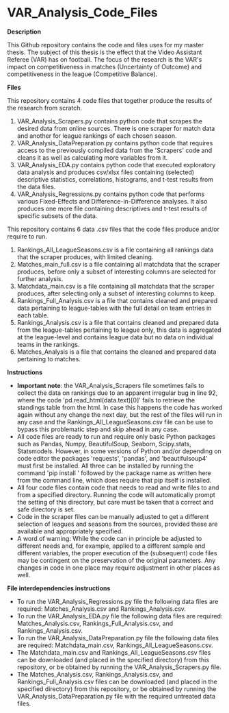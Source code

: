 # VAR_Analysis_Code_Files

**Description**

This Github repository contains the code and files uses for my master thesis. The subject of this thesis is the effect that the Video Assistant Referee (VAR) has on football. 
The focus of the research is the VAR's impact on competitiveness in matches (Uncertainty of Outcome) and competitiveness in the league (Competitive Balance). 

**Files**

This repository contains 4 code files that together produce the results of the research from scratch. 
1. VAR_Analysis_Scrapers.py contains python code that scrapes the desired data from online sources. There is one scraper for match data and another for league rankings of each chosen season.
2. VAR_Analysis_DataPreparation.py contains python code that requires access to the previously compiled data from the 'Scrapers' code and cleans it as well as calculating more variables from it.
3. VAR_Analysis_EDA.py contains python code that executed exploratory data analysis and produces csv/xlsx files containing (selected) descriptive statistics, correlations, histograms, and t-test results from the data files.
4. VAR_Analysis_Regressions.py contains python code that performs various Fixed-Effects and Difference-in-Difference analyses. It also produces one more file containing descriptives and t-test results of specific subsets of the data.

This repository contains 6 data .csv files that the code files produce and/or require to run. 
1. Rankings_All_LeagueSeasons.csv is a file containing all rankings data that the scraper produces, with limited cleaning.
2. Matches_main_full.csv is a file containing all matchdata that the scraper produces, before only a subset of interesting columns are selected for further analysis. 
3. Matchdata_main.csv is a file containing all matchdata that the scraper produces, after selecting only a subset of interesting columns to keep.
4. Rankings_Full_Analysis.csv is a file that contains cleaned and prepared data pertaining to league-tables with the full detail on team entries in each table.
5. Rankings_Analysis.csv is a file that contains cleaned and prepared data from the league-tables pertaining to league only, this data is aggregated at the league-level and contains league data but no data on individual teams in the rankings.
6. Matches_Analysis is a file that contains the cleaned and prepared data pertaining to matches.  

**Instructions**

- **Important note**: the VAR_Analysis_Scrapers file sometimes fails to collect the data on rankings due to an apparent irregular bug in line 92, where the code 'pd.read_html(data.text)[0]' fails to retrieve the standings table from the html. In case this happens the code has worked again without any change the next day, but the rest of the files will run in any case and the Rankings_All_LeagueSeasons.csv file can be use to bypass this problematic step and skip ahead in any case.    
- All code files are ready to run and require only basic Python packages such as Pandas, Numpy, BeautifulSoup, Seaborn, Scipy.stats, Statsmodels. However, in some versions of Python and/or depending on code editor the packages 'requests', 'pandas', and 'beautifulsoup4' must first be installed. All three can be installed by running the command 'pip install ' followed by the package name as written here from the command line, which does require that pip itself is installed. 
- All four code files contain code that needs to read and write files to and from a specified directory. Running the code will automatically prompt the setting of this directory, but care must be taken that a correct and safe directory is set.
- Code in the scraper files can be manually adjusted to get a different selection of leagues and seasons from the sources, provided these are available and appropriately specified.
- A word of warning: While the code can in principle be adjusted to different needs and, for example, applied to a different sample and different variables, the proper execution of the (subsequent) code files may be contingent on the preservation of the original parameters. Any changes in code in one place may require adjustment in other places as well.

**File interdependencies instructions**

- To run the VAR_Analysis_Regressions.py file the following data files are required: Matches_Analysis.csv and Rankings_Analysis.csv. 
- To run the VAR_Analysis_EDA.py file the following data files are required: Matches_Analysis.csv, Rankings_Full_Analysis.csv, and Rankings_Analysis.csv.
- To run the VAR_Analysis_DataPreparation.py file the following data files are required: Matchdata_main.csv, Rankings_All_LeagueSeasons.csv.
- The Matchdata_main.csv and Rankings_All_LeagueSeasons.csv files can be downloaded (and placed in the specified directory) from this repository, or be obtained by running the VAR_Analysis_Scrapers.py file.
- The Matches_Analysis.csv, Rankings_Analysis.csv, and Rankings_Full_Analysis.csv files can be downloaded (and placed in the specified directory) from this repository, or be obtained by running the VAR_Analysis_DataPreparation.py file with the required untreated data files.
